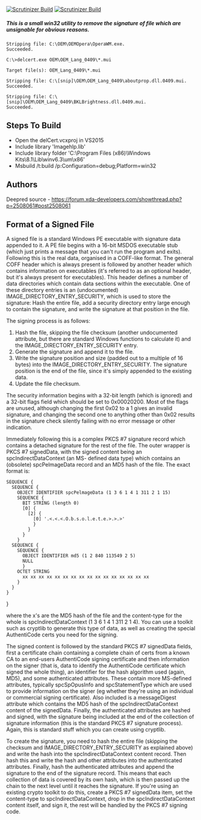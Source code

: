[![Scrutinizer Build](https://img.shields.io/scrutinizer/build/g/filp/whoops.svg)]() [![Scrutinizer Build](https://img.shields.io/badge/Visual%20Studio-2015-brightgreen.svg)]()
##### This is a small win32 utility to remove the signature of file which are unsignable for obvious reasons.


```
Stripping file: C:\OEM\OEMOpera\OperaWM.exe.
Succeeded.

C:\>delcert.exe OEM\OEM_Lang_0409\*.mui

Target file(s): OEM_Lang_0409\*.mui

Stripping file: C:\[snip]\OEM\OEM_Lang_0409\aboutprop.dll.0409.mui.
Succeeded.

Stripping file: C:\[snip]\OEM\OEM_Lang_0409\BKLBrightness.dll.0409.mui.
Succeeded.
```

Steps To Build
-------
 * Open the delCert.vcxproj in VS2015
 * Include library 'Imagehlp.lib'
 * Include library folder 'C:\Program Files (x86)\Windows Kits\8.1\Lib\winv6.3\um\x86'
 * Msbuild /t:build /p:Configuration=debug;Platform=win32

Authors
-----
Deepred source - https://forum.xda-developers.com/showthread.php?p=2508061#post2508061



Format of a Signed File
-----------------------

A signed file is a standard Windows PE executable with signature data appended
to it.  A PE file begins with a 16-bit MSDOS executable stub (which just prints
a message that you can't run the program and exits).  Following this is the
real data, organised in a COFF-like format.  The general COFF header which is
always present is followed by another header which contains information on
executables (it's referred to as an optional header, but it's always present
for executables).  This header defines a number of data directories which
contain data sections within the executable.  One of these directory entries is
an (undocumented) IMAGE_DIRECTORY_ENTRY_SECURITY, which is used to store the
signature: Hash the entire file, add a security directory entry large enough to
contain the signature, and write the signature at that position in the file.

The signing process is as follows:

1. Hash the file, skipping the file checksum (another undocumented attribute,
   but there are standard Windows functions to calculate it) and the
   IMAGE_DIRECTORY_ENTRY_SECURITY entry.
2. Generate the signature and append it to the file.
3. Write the signature position and size (padded out to a multiple of 16 bytes)
   into the IMAGE_DIRECTORY_ENTRY_SECURITY.  The signature position is the end
   of the file, since it's simply appended to the existing data.
4. Update the file checksum.

The security information begins with a 32-bit length (which is ignored) and a
32-bit flags field which should be set to 0x00020200.  Most of the flags are
unused, although changing the first 0x02 to a 1 gives an invalid signature, and
changing the second one to anything other than 0x02 results in the signature
check silently failing with no error message or other indication.

Immediately following this is a complex PKCS #7 signature record which contains
a detached signature for the rest of the file.  The outer wrapper is PKCS #7
signedData, with the signed content being an spcIndirectDataContext (an MS-
defined data type) which contains an (obsolete) spcPelmageData record and an
MD5 hash of the file.  The exact format is:

    SEQUENCE {
      SEQUENCE {
        OBJECT IDENTIFIER spcPelmageData (1 3 6 1 4 1 311 2 1 15)
        SEQUENCE {
          BIT STRING (length 0)
          [0] {
            [2] {
              [0] '.<.<.<.O.b.s.o.l.e.t.e.>.>.>'
              }
            }
          }
        }
      SEQUENCE {
        SEQUENCE {
          OBJECT IDENTIFIER md5 (1 2 840 113549 2 5)
          NULL
          }
        OCTET STRING
          xx xx xx xx xx xx xx xx xx xx xx xx xx xx xx xx
        }
      }
    }
  }

where the x's are the MD5 hash of the file and the content-type for the whole
is spcIndirectDataContext (1 3 6 1 4 1 311 2 1 4).  You can use a toolkit such
as cryptlib to generate this type of data, as well as creating the special
AuthentiCode certs you need for the signing.

The signed content is followed by the standard PKCS #7 signedData fields, first
a certificate chain containing a complete chain of certs from a known CA to an
end-users AuthentiCode signing certificate and then information on the signer
(that is, data to identify the AuthentiCode certificate which signed the whole
thing), an identifier for the hash algorithm used (again, MD5), and some
authenticated attributes.  These contain more MS-defined attributes, typically
spcSpOpusInfo and spcStatementType which are used to provide information on the
signer (eg whether they're using an individual or commercial signing
certificate).  Also included is a messageDigest attribute which contains the
MD5 hash of the spcIndirectDataContext content of the signedData.  Finally, the
authenticated attributes are hashed and signed, with the signature being
included at the end of the collection of signature information (this is the
standard PKCS #7 signature process).  Again, this is standard stuff which you
can create using cryptlib.

To create the signature, you need to hash the entire file (skipping the
checksum and IMAGE_DIRECTORY_ENTRY_SECURITY as explained above) and write the
hash into the spcIndirectDataContext content record.  Then hash this and write
the hash and other attributes into the authenticated attributes.  Finally, hash
the authenticated attributes and append the signature to the end of the
signature record.  This means that each collection of data is covered by its
own hash, which is then passed up the chain to the next level until it reaches
the signature.  If you're using an existing crypto toolkit to do this, create a
PKCS #7 signedData item, set the content-type to spcIndirectDataContext, drop
in the spcIndirectDataContext content itself, and sign it, the rest will be
handled by the PKCS #7 signing code.
